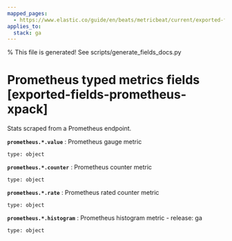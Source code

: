 ```yaml
---
mapped_pages:
  - https://www.elastic.co/guide/en/beats/metricbeat/current/exported-fields-prometheus-xpack.html
applies_to:
  stack: ga
---
```


% This file is generated! See scripts/generate_fields_docs.py

# Prometheus typed metrics fields [exported-fields-prometheus-xpack]

Stats scraped from a Prometheus endpoint.

**`prometheus.*.value`**
:   Prometheus gauge metric

    type: object


**`prometheus.*.counter`**
:   Prometheus counter metric

    type: object


**`prometheus.*.rate`**
:   Prometheus rated counter metric

    type: object


**`prometheus.*.histogram`**
:   Prometheus histogram metric - release: ga

    type: object


